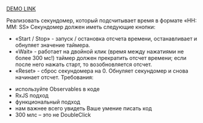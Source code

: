 [DEMO LINK](https://julietta-m.github.io/react-RxJs_stopwatch/)

Реализовать секундомер, который подсчитывает время в формате «HH: MM: SS»
Секундомер должен иметь следующие кнопки:
* «Start / Stop» - запуск / остановка отсчета времени, останавливает и обнуляет значение таймера.
* «Wait» - работает на двойной клик (время между нажатиями не более 300 мс!) таймер должен прекратить отсчет времени; если после него нажать старт, то возобновляется отсчет.
* «Reset» - сброс секундомера  на 0.  Обнуляет секундомер и снова начинает отсчет.
Требования:
 - используйте Observables в коде
 - RxJS подход
 - функциональный подход
 - нам важнее всего увидеть Ваше умение писать код
- 300 млс – это не DoubleClick